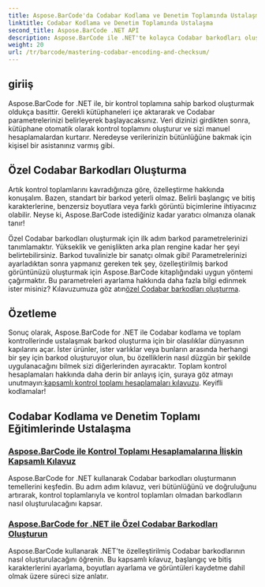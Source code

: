 ```yaml
---
title: Aspose.BarCode'da Codabar Kodlama ve Denetim Toplamında Ustalaşma
linktitle: Codabar Kodlama ve Denetim Toplamında Ustalaşma
second_title: Aspose.BarCode .NET API
description: Aspose.BarCode ile .NET'te kolayca Codabar barkodları oluşturun. Sağlama toplamı hesaplamaları ve özel barkod oluşturma hakkındaki öğreticileri keşfedin.
weight: 20
url: /tr/barcode/mastering-codabar-encoding-and-checksum/
---
```

## giriiş

Aspose.BarCode for .NET ile, bir kontrol toplamına sahip barkod oluşturmak oldukça basittir. Gerekli kütüphaneleri içe aktararak ve Codabar parametrelerinizi belirleyerek başlayacaksınız. Veri dizinizi girdikten sonra, kütüphane otomatik olarak kontrol toplamını oluşturur ve sizi manuel hesaplamalardan kurtarır. Neredeyse verilerinizin bütünlüğüne bakmak için kişisel bir asistanınız varmış gibi.

## Özel Codabar Barkodları Oluşturma

Artık kontrol toplamlarını kavradığınıza göre, özelleştirme hakkında konuşalım. Bazen, standart bir barkod yeterli olmaz. Belirli başlangıç ve bitiş karakterlerine, benzersiz boyutlara veya farklı görüntü biçimlerine ihtiyacınız olabilir. Neyse ki, Aspose.BarCode istediğiniz kadar yaratıcı olmanıza olanak tanır!

 Özel Codabar barkodları oluşturmak için ilk adım barkod parametrelerinizi tanımlamaktır. Yükseklik ve genişlikten arka plan rengine kadar her şeyi belirtebilirsiniz. Barkod tuvalinizle bir sanatçı olmak gibi! Parametrelerinizi ayarladıktan sonra yapmanız gereken tek şey, özelleştirilmiş barkod görüntünüzü oluşturmak için Aspose.BarCode kitaplığındaki uygun yöntemi çağırmaktır. Bu parametreleri ayarlama hakkında daha fazla bilgi edinmek ister misiniz? Kılavuzumuza göz atın[özel Codabar barkodları oluşturma](./custom-codabar-barcodes/).

## Özetleme

Sonuç olarak, Aspose.BarCode for .NET ile Codabar kodlama ve toplam kontrollerinde ustalaşmak barkod oluşturma için bir olasılıklar dünyasının kapılarını açar. İster ürünler, ister varlıklar veya bunların arasında herhangi bir şey için barkod oluşturuyor olun, bu özelliklerin nasıl düzgün bir şekilde uygulanacağını bilmek sizi diğerlerinden ayıracaktır. Toplam kontrol hesaplamaları hakkında daha derin bir anlayış için, şuraya göz atmayı unutmayın:[kapsamlı kontrol toplamı hesaplamaları kılavuzu](./guide-to-checksum-calculation/). Keyifli kodlamalar!


## Codabar Kodlama ve Denetim Toplamı Eğitimlerinde Ustalaşma
### [Aspose.BarCode ile Kontrol Toplamı Hesaplamalarına İlişkin Kapsamlı Kılavuz](./guide-to-checksum-calculation/)
Aspose.BarCode for .NET kullanarak Codabar barkodları oluşturmanın temellerini keşfedin. Bu adım adım kılavuz, veri bütünlüğünü ve doğruluğunu artırarak, kontrol toplamlarıyla ve kontrol toplamları olmadan barkodların nasıl oluşturulacağını kapsar.
### [Aspose.BarCode for .NET ile Özel Codabar Barkodları Oluşturun](./custom-codabar-barcodes/)
Aspose.BarCode kullanarak .NET'te özelleştirilmiş Codabar barkodlarının nasıl oluşturulacağını öğrenin. Bu kapsamlı kılavuz, başlangıç ve bitiş karakterlerini ayarlama, boyutları ayarlama ve görüntüleri kaydetme dahil olmak üzere süreci size anlatır.